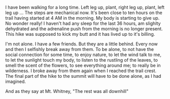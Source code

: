 I have been walking for a long time. Left leg up, plant, right leg up, plant, left leg up ... The steps are mechanical now. It's been close to ten hours on the trail having started at 4 AM in the morning. My body is starting to give up. No wonder really! I haven't had any sleep for the last 36 hours, am slighlty dehydrated and the adrenaline push from the morning is no longer present. This hike was supposed to kick my butt and it has lived up to it's billing. 

I'm not alone. I have a few friends. But they are a little behind. Every now and then I selfishly break away from them. To be alone, to not have the social connection for some time, to enjoy nature, to let the wind talk to me, to let the sunlight touch my body, to listen to the rustling of the leaves, to smell the scent of the flowers, to see everything around me; to really be in wilderness. I broke away from them again when I reached the trail crest. The final part of the hike to the summit will have to be done alone, as I had imagined.

And as they say at Mt. Whitney, "The rest was all downhill"
